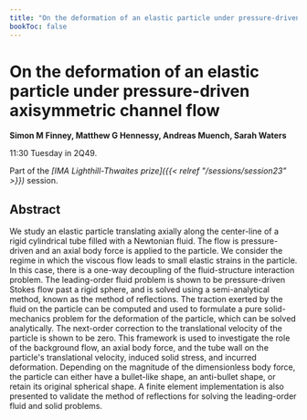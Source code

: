 ```yaml
---
title: "On the deformation of an elastic particle under pressure-driven axisymmetric channel flow"
bookToc: false
---
```


# On the deformation of an elastic particle under pressure-driven axisymmetric channel flow

**Simon M Finney, Matthew G Hennessy, Andreas Muench, Sarah Waters**

11:30 Tuesday in 2Q49.

Part of the *[IMA Lighthill-Thwaites prize]({{< relref "/sessions/session23" >}})* session.

## Abstract

We study an elastic particle translating axially along the center-line of a rigid cylindrical tube filled with a Newtonian fluid. The flow is pressure-driven and an axial body force is applied to the particle. We consider the regime in which the viscous flow leads to small elastic strains in the particle. In this case, there is a one-way decoupling of the fluid-structure interaction problem. The leading-order fluid problem is shown to be pressure-driven Stokes flow past a rigid sphere, and is solved using a semi-analytical method, known as the method of reflections. The traction exerted by the fluid on the particle can be computed and used to formulate a pure solid-mechanics problem for the deformation of the particle, which can be solved analytically. The next-order correction to the translational velocity of the particle is shown to be zero. This framework is used to investigate the role of the background flow, an axial body force, and the tube wall on the particle's translational velocity, induced solid stress, and incurred deformation. Depending on the magnitude of the dimensionless body force, the particle can either have a bullet-like shape, an anti-bullet shape, or retain its original spherical shape. A finite element implementation is also presented to validate the method of reflections for solving the leading-order fluid and solid problems.


